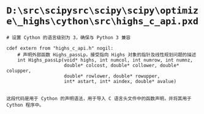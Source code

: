 # `D:\src\scipysrc\scipy\scipy\optimize\_highs\cython\src\highs_c_api.pxd`

```
# 设置 Cython 的语言级别为 3，确保与 Python 3 兼容

cdef extern from "highs_c_api.h" nogil:
    # 声明外部函数 Highs_passLp，接受指向 Highs 对象的指针及线性规划问题的描述
    int Highs_passLp(void* highs, int numcol, int numrow, int numnz,
                     double* colcost, double* collower, double* colupper,
                     double* rowlower, double* rowupper,
                     int* astart, int* aindex, double* avalue)


这段代码是用于 Cython 的声明语法，用于导入 C 语言头文件中的函数声明，并将其用于 Cython 程序中。
```